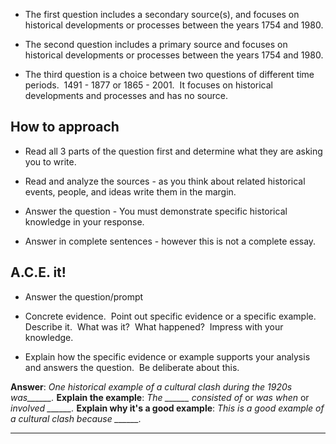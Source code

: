 - The first question includes a secondary source(s), and focuses on historical developments or processes between the years 1754 and 1980.
    
- The second question includes a primary source and focuses on historical developments or processes between the years 1754 and 1980.
    
- The third question is a choice between two questions of different time periods.  1491 - 1877 or 1865 - 2001.  It focuses on historical developments and processes and has no source.
## How to approach
- Read all 3 parts of the question first and determine what they are asking you to write.
    
- Read and analyze the sources - as you think about related historical events, people, and ideas write them in the margin.
    
- Answer the question - You must demonstrate specific historical knowledge in your response. 
    
- Answer in complete sentences - however this is not a complete essay.
## A.C.E. it!
- Answer the question/prompt
    
- Concrete evidence.  Point out specific evidence or a specific example.  Describe it.  What was it?  What happened?  Impress with your knowledge.
    
- Explain how the specific evidence or example supports your analysis and answers the question.  Be deliberate about this.

**Answer**: *One historical example of a cultural clash during the 1920s was\_\_\_\_\_\_.*
**Explain the example**: *The \_\_\_\_\_\_ consisted of* or *was when* or *involved \_\_\__\_\_.*
**Explain why it's a good example**: *This is a good example of a cultural clash because \_\_\_\_\_\_.*

---
[^1]: https://docs.google.com/presentation/d/172LQW3MonxdiOyHSSMj_9WLNopsVnsc4QKL4hTR0Lvg/edit#slide=id.g3034c45cebf_0_0